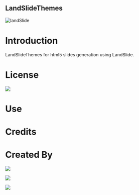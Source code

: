 LandSlideThemes
---

![landSlide](https://raw.github.com/shareme/LandSlideThemes/master/landslide.png)

# Introduction

LandSlideThemes for html5 slides generation using LandSlide.

# License

<a href='http://www.apache.org/license/LICENSE-2.0.html'><img src='https://raw.github.com/shareme/LandSlideThemes/master/apache_logo.png'/></a>



# Use

# Credits


# Created By

<a href='http://fredgrott.bitbucket.org'><img src='https://raw.github.com/shareme/LandSlideThemes/master/gws_slide_logo.png'/></a>

<a href='http://about.me/fredgrott'><img src='https://raw.github.com/shareme/LandSlideThemes/master/me-icon.png'/></a>

<a href='http://grottworkshop.blogspot.com'><img src='https://raw.github.com/shareme/LandSlideThemes/master/blogger-icon.png'/></a>


